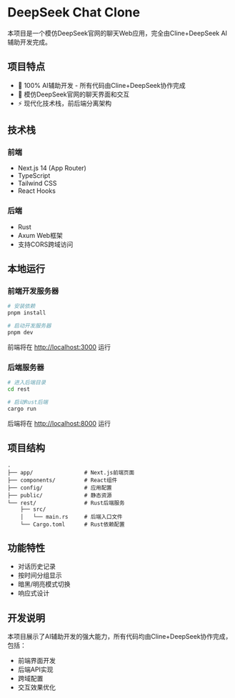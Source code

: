 # DeepSeek Chat Clone

本项目是一个模仿DeepSeek官网的聊天Web应用，完全由Cline+DeepSeek AI辅助开发完成。

## 项目特点

- 🚀 100% AI辅助开发 - 所有代码由Cline+DeepSeek协作完成
- 💬 模仿DeepSeek官网的聊天界面和交互
- ⚡ 现代化技术栈，前后端分离架构

## 技术栈

### 前端
- Next.js 14 (App Router)
- TypeScript
- Tailwind CSS
- React Hooks

### 后端
- Rust
- Axum Web框架
- 支持CORS跨域访问

## 本地运行

### 前端开发服务器

```bash
# 安装依赖
pnpm install

# 启动开发服务器
pnpm dev
```

前端将在 [http://localhost:3000](http://localhost:3000) 运行

### 后端服务器

```bash
# 进入后端目录
cd rest

# 启动Rust后端
cargo run
```

后端将在 [http://localhost:8000](http://localhost:8000) 运行

## 项目结构

```
.
├── app/                # Next.js前端页面
├── components/         # React组件
├── config/             # 应用配置
├── public/             # 静态资源
└── rest/               # Rust后端服务
    ├── src/
    │   └── main.rs     # 后端入口文件
    └── Cargo.toml      # Rust依赖配置
```

## 功能特性

- 对话历史记录
- 按时间分组显示
- 暗黑/明亮模式切换
- 响应式设计

## 开发说明

本项目展示了AI辅助开发的强大能力，所有代码均由Cline+DeepSeek协作完成，包括：
- 前端界面开发
- 后端API实现
- 跨域配置
- 交互效果优化
